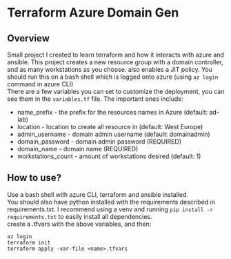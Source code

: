 # Terraform Azure Domain Gen
## Overview
Small project I created to learn terraform and how it interacts with azure and ansible.
This project creates a new resource group with a domain controller, and as many workstations as you choose. also enables a JIT policy.
You should run this on a bash shell which is logged onto azure (using `az login` command in azure CLI)  
There are a few variables you can set to customize the deployment, you can see them in the `variables.tf` file. The important ones include:  
* name_prefix - the prefix for the resources names in Azure (default: ad-lab)
* location - location to create all resource in (default: West Europe)
* admin_username - domain admin username (default: domainadmin)
* domain_password - domain admin password (REQUIRED)
* domain_name - domain name (REQUIRED)
* workstations_count - amount of workstations desired (default: 1)  
## How to use?
Use a bash shell with azure CLI, terraform and ansible installed.  
You should also have python installed with the requirements described in requirements.txt. I recommend using a venv and running `pip install -r requirements.txt` to easily install all dependencies.  
create a .tfvars with the above variables, and then:
```
az login
terraform init
terraform apply -var-file <name>.tfvars
```

